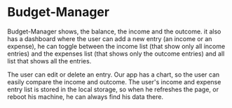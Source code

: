 # Budget-Manager
Budget-Manager shows, the balance, the income and the outcome. it also has a dashboard where the user can add a new entry (an income or an expense), he can toggle between the income list (that show only all income entries) and the expenses list (that shows only the outcome entries) and all list that shows all the entries. 

The user can edit or delete an entry. Our app has a chart, so the user can easily compare the income and outcome.  The user's income and expense entry list is stored in the local storage, so when he refreshes the page, or reboot his machine, he can always find his data there.
